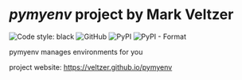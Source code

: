 

# *pymyenv* project by Mark Veltzer

![Code style: black](https://img.shields.io/badge/code%20style-black-000000.svg)
![GitHub](https://img.shields.io/github/license/veltzer/pymyenv)
![PyPI](https://img.shields.io/pypi/v/pymyenv)
![PyPI - Format](https://img.shields.io/pypi/format/pymyenv)

pymyenv manages environments for you

project website: https://veltzer.github.io/pymyenv

